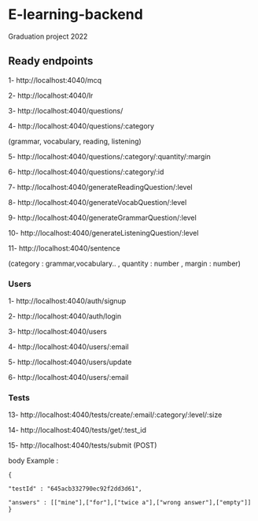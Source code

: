 # E-learning-backend

Graduation project 2022

## Ready endpoints

1- http://localhost:4040/mcq

2- http://localhost:4040/lr

3- http://localhost:4040/questions/

4- http://localhost:4040/questions/:category

(grammar, vocabulary, reading, listening)

5- http://localhost:4040/questions/:category/:quantity/:margin

6- http://localhost:4040/questions/:category/:id

7- http://localhost:4040/generateReadingQuestion/:level

8- http://localhost:4040/generateVocabQuestion/:level

9- http://localhost:4040/generateGrammarQuestion/:level

10- http://localhost:4040/generateListeningQuestion/:level

11- http://localhost:4040/sentence

(category : grammar,vocabulary.. , quantity : number , margin : number)

### Users

1- http://localhost:4040/auth/signup

2- http://localhost:4040/auth/login

3- http://localhost:4040/users

4- http://localhost:4040/users/:email

5- http://localhost:4040/users/update

6- http://localhost:4040/users/:email

### Tests
13- http://localhost:4040/tests/create/:email/:category/:level/:size

14- http://localhost:4040/tests/get/:test_id

15- http://localhost:4040/tests/submit (POST)

body Example :

    {

    "testId" : "645acb332790ec92f2dd3d61",

    "answers" : [["mine"],["for"],["twice a"],["wrong answer"],["empty"]] 
    }

